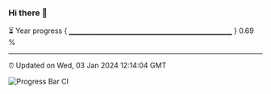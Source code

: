 ### Hi there 👋

⏳ Year progress { ▁▁▁▁▁▁▁▁▁▁▁▁▁▁▁▁▁▁▁▁▁▁▁▁▁▁▁▁▁▁ } 0.69 %

---

⏰ Updated on Wed, 03 Jan 2024 12:14:04 GMT

![Progress Bar CI](https://github.com/Shyam-Makwana/GitHub-Actions-Demo/workflows/Progress%20Bar%20CI/badge.svg)
